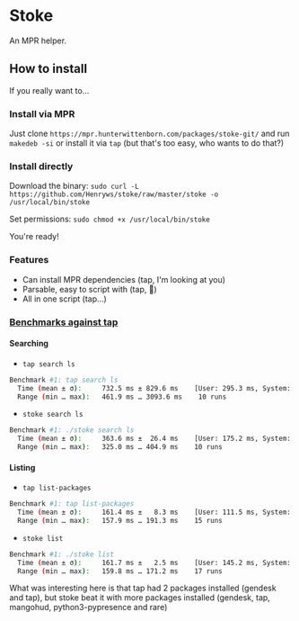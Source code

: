 # Stoke

An MPR helper.

## How to install

If you really want to...


### Install via MPR

Just clone `https://mpr.hunterwittenborn.com/packages/stoke-git/` and run `makedeb -si` 
or 
install it via `tap` (but that's too easy, who wants to do that?)

### Install directly

Download the binary:
`sudo curl -L https://github.com/Henryws/stoke/raw/master/stoke -o /usr/local/bin/stoke`

Set permissions:
`sudo chmod +x /usr/local/bin/stoke`

You're ready!


### Features
* Can install MPR dependencies (tap, I'm looking at you)
* Parsable, easy to script with (tap, 👀)
* All in one script (tap...)

### [Benchmarks against tap](https://tenor.com/view/baby-cute-smile-gif-12843681)
#### Searching
- `tap search ls`
```bash
Benchmark #1: tap search ls
  Time (mean ± σ):     732.5 ms ± 829.6 ms    [User: 295.3 ms, System: 41.4 ms]
  Range (min … max):   461.9 ms … 3093.6 ms    10 runs
```
- `stoke search ls`
```bash
Benchmark #1: ./stoke search ls
  Time (mean ± σ):     363.6 ms ±  26.4 ms    [User: 175.2 ms, System: 33.6 ms]
  Range (min … max):   325.0 ms … 404.9 ms    10 runs
```
#### Listing
- `tap list-packages`
```bash
Benchmark #1: tap list-packages
  Time (mean ± σ):     161.4 ms ±   8.3 ms    [User: 111.5 ms, System: 23.4 ms]
  Range (min … max):   157.9 ms … 191.3 ms    15 runs
```
- `stoke list`
```bash
Benchmark #1: ./stoke list
  Time (mean ± σ):     161.7 ms ±   2.5 ms    [User: 145.2 ms, System: 24.3 ms]
  Range (min … max):   159.8 ms … 171.2 ms    17 runs
```
What was interesting here is that tap had 2 packages installed (gendesk and tap), but stoke beat it with more packages installed (gendesk, tap, mangohud, python3-pypresence and rare)
